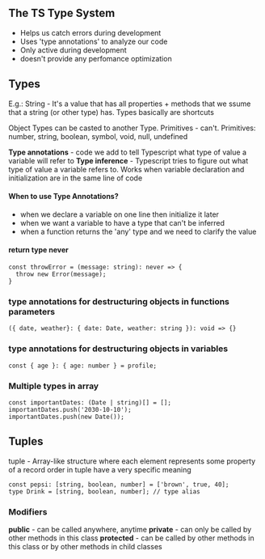 ## The TS Type System
- Helps us catch errors during development
- Uses 'type annotations' to analyze our code
- Only active during development
- doesn't provide any perfomance optimization

## Types
E.g.: String - It's a value that has all properties + methods that we ssume that a string (or other type) has.
Types basically are shortcuts

Object Types can be casted to another Type. Primitives - can't.
Primitives: number, string, boolean, symbol, void, null, undefined

**Type annotations** - code we add to tell Typescript what type of value a variable will refer to
**Type inference** - Typescript tries to figure out what type of value a variable refers to. Works when variable declaration and initialization are in the same line of code

#### When to use Type Annotations?
- when we declare a variable on one line then initialize it later
- when we want a variable to have a type that can't be inferred
- when a function returns the 'any' type and we need to clarify the value

#### return type never
```
const throwError = (message: string): never => {
  throw new Error(message);
}
```

### type annotations for destructuring objects in functions parameters
```
({ date, weather}: { date: Date, weather: string }): void => {}
```

### type annotations for destructuring objects in variables
```
const { age }: { age: number } = profile; 
```

### Multiple types in array
```
const importantDates: (Date | string)[] = [];
importantDates.push('2030-10-10');
importantDates.push(new Date());
```

## Tuples
tuple - Array-like structure where each element represents some property of a record
order in tuple have a very specific meaning
```
const pepsi: [string, boolean, number] = ['brown', true, 40];
type Drink = [string, boolean, number]; // type alias
```
### Modifiers
**public** - can be called anywhere, anytime
**private** - can only be called by other methods in this class
**protected** - can be called by other methods in this class or by other methods in child classes
